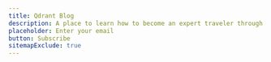 ```yaml
---
title: Qdrant Blog
description: A place to learn how to become an expert traveler through vector space. Subscribe and we will update you on features and news.
placeholder: Enter your email
button: Subscribe
sitemapExclude: true
---
```


